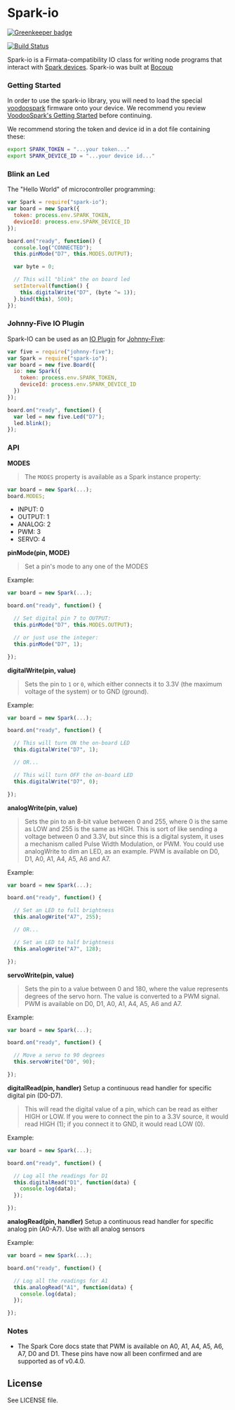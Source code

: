 # Spark-io

[![Greenkeeper badge](https://badges.greenkeeper.io/reconbot/spark-io.svg)](https://greenkeeper.io/)

[![Build Status](https://travis-ci.org/rwaldron/spark-io.png?branch=master)](https://travis-ci.org/rwaldron/spark-io)

Spark-io is a Firmata-compatibility IO class for writing node programs that interact with [Spark devices](http://docs.spark.io/). Spark-io was built at [Bocoup](http://bocoup.com/)

### Getting Started

In order to use the spark-io library, you will need to load the special
[voodoospark](https://github.com/voodootikigod/voodoospark) firmware onto your
device. We recommend you review [VoodooSpark's Getting Started](https://github.com/voodootikigod/voodoospark#getting-started) before continuing.

We recommend storing the token and device id in a dot file containing these: 

```bash
export SPARK_TOKEN = "...your token..."
export SPARK_DEVICE_ID = "...your device id..."
```



### Blink an Led


The "Hello World" of microcontroller programming:

```js
var Spark = require("spark-io");
var board = new Spark({
  token: process.env.SPARK_TOKEN,
  deviceId: process.env.SPARK_DEVICE_ID
});

board.on("ready", function() {
  console.log("CONNECTED");
  this.pinMode("D7", this.MODES.OUTPUT);

  var byte = 0;

  // This will "blink" the on board led
  setInterval(function() {
    this.digitalWrite("D7", (byte ^= 1));
  }.bind(this), 500);
});
```

### Johnny-Five IO Plugin

Spark-IO can be used as an [IO Plugin](https://github.com/rwaldron/johnny-five/wiki/IO-Plugins) for [Johnny-Five](https://github.com/rwaldron/johnny-five):

```js
var five = require("johnny-five");
var Spark = require("spark-io");
var board = new five.Board({
  io: new Spark({
    token: process.env.SPARK_TOKEN,
    deviceId: process.env.SPARK_DEVICE_ID
  })
});

board.on("ready", function() {
  var led = new five.Led("D7");
  led.blink();
});
```


### API

**MODES**

> The `MODES` property is available as a Spark instance property:

```js
var board = new Spark(...);
board.MODES;
```
- INPUT: 0
- OUTPUT: 1
- ANALOG: 2
- PWM: 3
- SERVO: 4


**pinMode(pin, MODE)**

> Set a pin's mode to any one of the MODES

Example:
```js
var board = new Spark(...);

board.on("ready", function() {

  // Set digital pin 7 to OUTPUT:
  this.pinMode("D7", this.MODES.OUTPUT);

  // or just use the integer:
  this.pinMode("D7", 1);

});
```



**digitalWrite(pin, value)**

> Sets the pin to `1` or `0`, which either connects it to 3.3V (the maximum voltage of the system) or to GND (ground).

Example:
```js
var board = new Spark(...);

board.on("ready", function() {

  // This will turn ON the on-board LED
  this.digitalWrite("D7", 1);

  // OR...

  // This will turn OFF the on-board LED
  this.digitalWrite("D7", 0);

});
```

**analogWrite(pin, value)**

> Sets the pin to an 8-bit value between 0 and 255, where 0 is the same as LOW and 255 is the same as HIGH. This is sort of like sending a voltage between 0 and 3.3V, but since this is a digital system, it uses a mechanism called Pulse Width Modulation, or PWM. You could use analogWrite to dim an LED, as an example. PWM is available on D0, D1, A0, A1, A4, A5, A6 and A7.


Example:
```js
var board = new Spark(...);

board.on("ready", function() {

  // Set an LED to full brightness
  this.analogWrite("A7", 255);

  // OR...

  // Set an LED to half brightness
  this.analogWrite("A7", 128);

});
```

**servoWrite(pin, value)**

> Sets the pin to a value between 0 and 180, where the value represents degrees of the servo horn. The value is converted to a PWM signal. PWM is available on D0, D1, A0, A1, A4, A5, A6 and A7.

Example:
```js
var board = new Spark(...);

board.on("ready", function() {

  // Move a servo to 90 degrees
  this.servoWrite("D0", 90);

});
```


**digitalRead(pin, handler)** Setup a continuous read handler for specific digital pin (D0-D7).

> This will read the digital value of a pin, which can be read as either HIGH or LOW. If you were to connect the pin to a 3.3V source, it would read HIGH (1); if you connect it to GND, it would read LOW (0).

Example:
```js
var board = new Spark(...);

board.on("ready", function() {

  // Log all the readings for D1
  this.digitalRead("D1", function(data) {
    console.log(data);
  });

});
```


**analogRead(pin, handler)** Setup a continuous read handler for specific analog pin (A0-A7). Use with all analog sensors


Example:
```js
var board = new Spark(...);

board.on("ready", function() {

  // Log all the readings for A1
  this.analogRead("A1", function(data) {
    console.log(data);
  });

});
```



### Notes

- The Spark Core docs state that PWM is available on A0, A1, A4, A5, A6, A7, D0 and D1. These pins have now all been confirmed and are supported as of v0.4.0.

## License
See LICENSE file.
